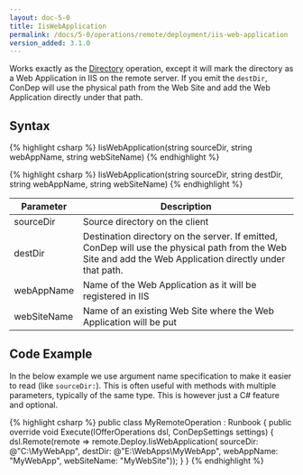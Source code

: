 ```yaml
---
layout: doc-5-0
title: IisWebApplication
permalink: /docs/5-0/operations/remote/deployment/iis-web-application
version_added: 3.1.0
---
```


Works exactly as the [Directory](../directory/) operation, except it will mark the directory as a Web Application in IIS on the remote server. If you emit the `destDir`, ConDep will use the physical path from the Web Site and add the Web Application directly under that path.

## Syntax

{% highlight csharp %}
IisWebApplication(string sourceDir, string webAppName, string webSiteName)
{% endhighlight %}

{% highlight csharp %}
IisWebApplication(string sourceDir, string destDir, string webAppName, string webSiteName)
{% endhighlight %}

<table>
	<thead>
		<tr>
			<th>Parameter</th>
			<th>Description</th>
		</tr>
	</thead>
	<tbody>
		<tr>
			<td>sourceDir</td>
			<td>Source directory on the client</td>
		</tr>
		<tr>
			<td style="white-space: nowrap;">destDir</td>
			<td>Destination directory on the server. If emitted, ConDep will use the physical path from the Web Site and add the Web Application directly under that path.</td>
		</tr>
		<tr>
			<td>webAppName</td>
			<td>Name of the Web Application as it will be registered in IIS</td>
		</tr>
		<tr>
			<td>webSiteName</td>
			<td>Name of an existing Web Site where the Web Application will be put</td>
		</tr>
	</tbody>
</table>

## Code Example
In the below example we use argument name specification to make it easier to read (like `sourceDir:`). This is often useful with methods with multiple parameters, typically of the same type. This is however just a C# feature and optional.

{% highlight csharp %}
public class MyRemoteOperation : Runbook
{
    public override void Execute(IOfferOperations dsl, ConDepSettings settings)
    {
        dsl.Remote(remote => remote.Deploy.IisWebApplication(
            sourceDir: @"C:\MyWebApp",
            destDir: @"E:\WebApps\MyWebApp",
            webAppName: "MyWebApp",
            webSiteName: "MyWebSite"));
    }
}
{% endhighlight %}
